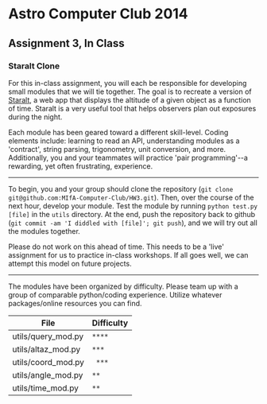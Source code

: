 Astro Computer Club 2014
========================

Assignment 3, In Class
----------------------------------

### Staralt Clone

For this in-class assignment, you will each be responsible for developing small modules that we will tie together.  The goal is to recreate a version of [Staralt](http://catserver.ing.iac.es/staralt), a web app that displays the altitude of a given object as a function of time.  Staralt is a very useful tool that helps observers plan out exposures during the night.

Each module has been geared toward a different skill-level.  Coding elements include: learning to read an API, understanding modules as a 'contract', string parsing, trigonometry, unit conversion, and more.  Additionally, you and your teammates will practice 'pair programming'--a rewarding, yet often frustrating, experience.

------
To begin, you and your group should clone the repository (```git clone git@github.com:MIfA-Computer-Club/HW3.git```).  Then, over the course of the next hour, develop your module.  Test the module by running ```python test.py [file]``` in the ```utils``` directory.  At the end, push the repository back to github (```git commit -am 'I diddled with [file]'; git push```), and we will try out all the modules together.

Please do not work on this ahead of time.  This needs to be a 'live' assignment for us to practice in-class workshops.  If all goes well, we can attempt this model on future projects.

------
The modules have been organized by difficulty.  Please team up with a group of comparable python/coding experience.  Utilize whatever packages/online resources you can find.

File | Difficulty
----- | -----
utils/query_mod.py | ```****```
utils/altaz_mod.py | ```***```
utils/coord_mod.py | ``` ***```
utils/angle_mod.py |  ```**```
utils/time_mod.py  |  ```**```
